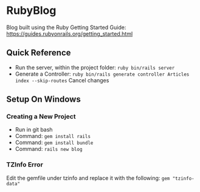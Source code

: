 # RubyBlog
Blog built using the Ruby Getting Started Guide: https://guides.rubyonrails.org/getting_started.html


## Quick Reference
* Run the server, within the project folder: ```ruby bin/rails server```
* Generate a Controller: ```ruby bin/rails generate controller Articles index --skip-routes```
Cancel changes

## Setup On Windows
### Creating a New Project
* Run in git bash
* Command: ```gem install rails```
* Command: ```gem install bundle```
* Command: ```rails new blog```
### TZInfo Error
Edit the gemfile under tzinfo and replace it with the following: ```gem "tzinfo-data"```
